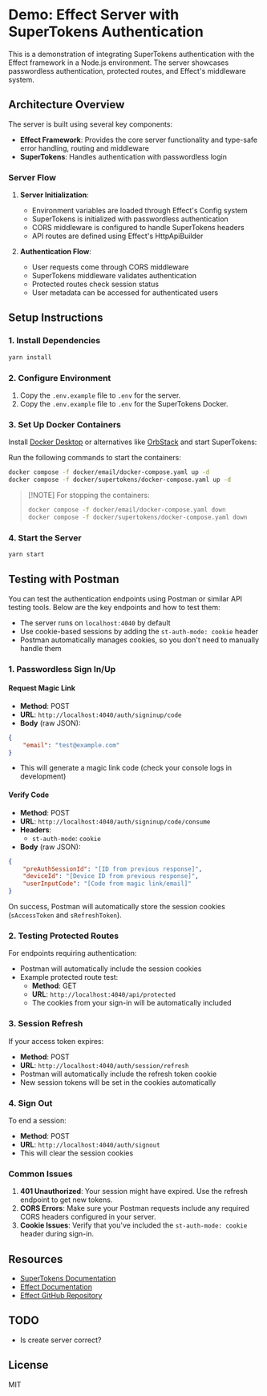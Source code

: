 # Demo: Effect Server with SuperTokens Authentication

This is a demonstration of integrating SuperTokens authentication with the Effect framework in a Node.js environment. The server showcases passwordless authentication, protected routes, and Effect's middleware system.

## Architecture Overview

The server is built using several key components:

- **Effect Framework**: Provides the core server functionality and type-safe error handling, routing and middleware
- **SuperTokens**: Handles authentication with passwordless login

### Server Flow

1. **Server Initialization**:
   - Environment variables are loaded through Effect's Config system
   - SuperTokens is initialized with passwordless authentication
   - CORS middleware is configured to handle SuperTokens headers
   - API routes are defined using Effect's HttpApiBuilder

2. **Authentication Flow**:
   - User requests come through CORS middleware
   - SuperTokens middleware validates authentication
   - Protected routes check session status
   - User metadata can be accessed for authenticated users

## Setup Instructions

### 1. Install Dependencies

```bash
yarn install
```

### 2. Configure Environment

1. Copy the `.env.example` file to `.env` for the server.
2. Copy the `.env.example` file to `.env` for the SuperTokens Docker.

### 3. Set Up Docker Containers

Install [Docker Desktop](https://www.docker.com/products/docker-desktop/) or alternatives like [OrbStack](https://orbstack.dev/) and start SuperTokens:

Run the following commands to start the containers:

```bash
docker compose -f docker/email/docker-compose.yaml up -d
docker compose -f docker/supertokens/docker-compose.yaml up -d
```

> [!NOTE] For stopping the containers:
>
> ```bash
> docker compose -f docker/email/docker-compose.yaml down
> docker compose -f docker/supertokens/docker-compose.yaml down
> ```

### 4. Start the Server

```bash
yarn start
```

## Testing with Postman

You can test the authentication endpoints using Postman or similar API testing tools. Below are the key endpoints and how to test them:

- The server runs on `localhost:4040` by default
- Use cookie-based sessions by adding the `st-auth-mode: cookie` header
- Postman automatically manages cookies, so you don't need to manually handle them

### 1. Passwordless Sign In/Up

#### Request Magic Link

- **Method**: POST
- **URL**: `http://localhost:4040/auth/signinup/code`
- **Body** (raw JSON):

```json
{
    "email": "test@example.com"
}
```

- This will generate a magic link code (check your console logs in development)

#### Verify Code

- **Method**: POST
- **URL**: `http://localhost:4040/auth/signinup/code/consume`
- **Headers**:
  - `st-auth-mode`: `cookie`
- **Body** (raw JSON):

```json
{
    "preAuthSessionId": "[ID from previous response]",
    "deviceId": "[Device ID from previous response]",
    "userInputCode": "[Code from magic link/email]"
}
```

On success, Postman will automatically store the session cookies (`sAccessToken` and `sRefreshToken`).

### 2. Testing Protected Routes

For endpoints requiring authentication:

- Postman will automatically include the session cookies
- Example protected route test:
  - **Method**: GET
  - **URL**: `http://localhost:4040/api/protected`
  - The cookies from your sign-in will be automatically included

### 3. Session Refresh

If your access token expires:

- **Method**: POST
- **URL**: `http://localhost:4040/auth/session/refresh`
- Postman will automatically include the refresh token cookie
- New session tokens will be set in the cookies automatically

### 4. Sign Out

To end a session:

- **Method**: POST
- **URL**: `http://localhost:4040/auth/signout`
- This will clear the session cookies

### Common Issues

1. **401 Unauthorized**: Your session might have expired. Use the refresh endpoint to get new tokens.
2. **CORS Errors**: Make sure your Postman requests include any required CORS headers configured in your server.
3. **Cookie Issues**: Verify that you've included the `st-auth-mode: cookie` header during sign-in.

## Resources

- [SuperTokens Documentation](https://supertokens.com/docs/passwordless/introduction)
- [Effect Documentation](https://effect.website/)
- [Effect GitHub Repository](https://github.com/effect-ts/effect)

## TODO

- Is create server correct?

## License

MIT
